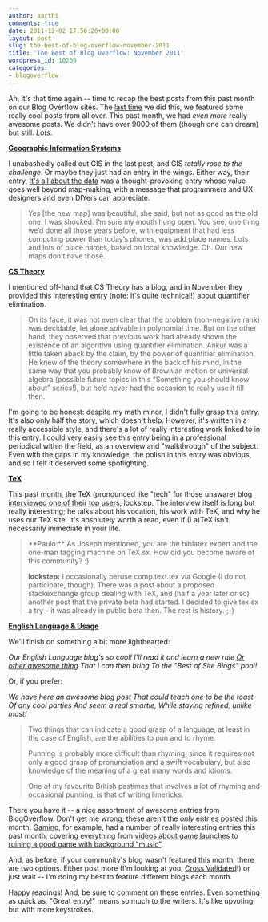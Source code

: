 ```yaml
---
author: aarthi
comments: true
date: 2011-12-02 17:56:26+00:00
layout: post
slug: the-best-of-blog-overflow-november-2011
title: 'The Best of Blog Overflow: November 2011'
wordpress_id: 10260
categories:
- blogoverflow
---
```


Ah, it's that time again -- time to recap the best posts from this past month on our Blog Overflow sites. The [last time](http://blog.stackoverflow.com/2011/11/the-best-of-blog-overflow-october-2011/) we did this, we featured some really cool posts from all over. This past month, we had _even more_ really awesome posts. We didn't have over 9000 of them (though one can dream) but still. _Lots_.

**[Geographic Information Systems](http://gis.blogoverflow.com/)**

I unabashedly called out GIS in the last post, and GIS _totally rose to the challenge_. Or maybe they just had an entry in the wings. Either way, their entry, [It's all about the data](http://gis.blogoverflow.com/2011/11/its-about-the-data/) was a thought-provoking entry whose value goes well beyond map-making, with a message that programmers and UX designers and even DIYers can appreciate.


<blockquote>Yes [the new map] was beautiful, she said, but not as good as the old one. I was shocked. I’m sure my mouth hung open. You see, one thing we’d done all those years before, with equipment that had less computing power than today’s phones, was add place names. Lots and lots of place names, based on local knowledge. Oh. Our new maps don’t have those.</blockquote>


**[CS Theory](http://cstheory.blogoverflow.com/)**

I mentioned off-hand that CS Theory has a blog, and in November they provided this [interesting entry](http://cstheory.blogoverflow.com/2011/11/something-you-should-know-about-quantifier-elimination-part-i/) (note: it's quite technical!) about quantifier elimination.


<blockquote>On its face, it was not even clear that the problem (non-negative rank) was decidable, let alone solvable in polynomial time. But on the other hand, they observed that previous work had already shown the existence of an algorithm using quantifier elimination. Ankur was a little taken aback by the claim, by the power of quantifier elimination. He knew of the theory somewhere in the back of his mind, in the same way that you probably know of Brownian motion or universal algebra (possible future topics in this “Something you should know about” series!), but he’d never had the occasion to really use it till then.</blockquote>


I'm going to be honest: despite my math minor, I didn't fully grasp this entry. It's also only half the story, which doesn't help. However, it's written in a really accessible style, and there's a lot of really interesting work linked to in this entry. I could very easily see this entry being in a professional periodical within the field, as an overview and "walkthrough" of the subject. Even with the gaps in my knowledge, the polish in this entry was obvious, and so I felt it deserved some spotlighting.

**[TeX](http://tex.blogoverflow.com/)**

This past month, the TeX (pronounced like "tech" for those unaware) blog [interviewed one of their top users](http://tex.blogoverflow.com/2011/11/textalk-an-interview-with-lockstep/), lockstep. The interview itself is long but really interesting; he talks about his vocation, his work with TeX, and why he uses our TeX site. It's absolutely worth a read, even if (La)TeX isn't necessarily immediate in your life.


<blockquote>**Paulo:** As Joseph mentioned, you are the biblatex expert and the one-man tagging machine on TeX.sx. How did you become aware of this community? :)

**lockstep:** I occasionally peruse comp.text.tex via Google (I do not participate, though). There was a post about a proposed stackexchange group dealing with TeX, and (half a year later or so) another post that the private beta had started. I decided to give tex.sx a try – it was already in public beta then. The rest is history. ;-)</blockquote>


**[English Language & Usage](http://english.blogoverflow.com/)**

We'll finish on something a bit more lighthearted:

_Our English Language blog's so cool!
I'll read it and learn a new rule
[Or other awesome thing](http://english.blogoverflow.com/2011/11/the-basics-of-limerick-composition/)
That I can then bring
To the "Best of Site Blogs" pool!_

Or, if you prefer:

_We have here an awesome blog post
That could teach one to be the toast
Of any cool parties
And seem a real smartie,
While staying refined, unlike most!_


<blockquote>Two things that can indicate a good grasp of a language, at least in the case of English, are the abilities to pun and to rhyme.

Punning is probably more difficult than rhyming, since it requires not only a good grasp of pronunciation and a swift vocabulary, but also knowledge of the meaning of a great many words and idioms.

One of my favourite British pastimes that involves a lot of rhyming and occasional punning, is that of writing limericks.</blockquote>


There you have it -- a nice assortment of awesome entries from BlogOverflow. Don't get me wrong; these aren't the _only_ entries posted this month. [Gaming](http://blog.gaming.stackexchange.com/), for example, had a number of really interesting entries this past month, covering everything from [videos about game launches](http://blog.gaming.stackexchange.com/2011/11/its-skyrim-time/) to [ruining a good game with background "music"](http://blog.gaming.stackexchange.com/2011/11/scoregasm/).

And, as before, if your community's blog wasn't featured this month, there are two options. Either post more (I'm looking at you, [Cross Validated](http://stats.blogoverflow.com/)!) or just wait -- I'm doing my best to feature different blogs each month.

Happy readings! And, be sure to comment on these entries. Even something as quick as, "Great entry!" means so much to the writers. It's like upvoting, but with more keystrokes.
